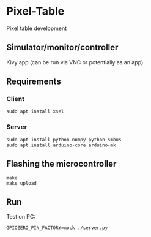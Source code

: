 # Pixel-Table

Pixel table development


## Simulator/monitor/controller

Kivy app (can be run via VNC or potentially as an app).


## Requirements

### Client

    sudo apt install xsel
    
### Server
    
    sudo apt install python-numpy python-smbus
    sudo apt install arduino-core arduino-mk


## Flashing the microcontroller

    make
    make upload
    
    
## Run
    
Test on PC:

    GPIOZERO_PIN_FACTORY=mock ./server.py